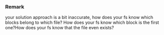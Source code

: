 ### **Remark**
your solution approach is a bit inaccurate, how does your fs know which blocks belong to which file? How does your fs know which block is
the first one?How does your fs know that the file even exists?

